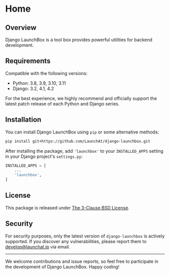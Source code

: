# Home

## Overview

Django LaunchBox is a tool box provides powerful utilities for backend development.

## Requirements

Compatible with the following versions:

* Python: 3.8, 3.9, 3.10, 3.11
* Django: 3.2, 4.1, 4.2

For the best experience, we highly recommend and officially support the latest patch release of each Python and Django series.

## Installation

You can install Django LaunchBox using `pip` or some alternative methods:

```sh
pip install git+https://github.com/LaunchAt/django-launchbox.git
```

After installing the package, add `'launchbox'` to your `INSTALLED_APPS` setting in your Django project's `settings.py`:

```python
INSTALLED_APPS = [
    ...
    'launchbox',
]
```

## License

This package is released under [The 3-Clause BSD License](https://github.com/LaunchAt/django-launchbox/blob/master/LICENSE).

## Security

For security purposes, only the latest version of `django-launchbox` is actively supported.
If you discover any vulnerabilities, please report them to [develop@launchat.jp](mailto:develop@launchat.jp) via email.

---

We welcome contributions and issue reports, so feel free to participate in the development of Django LaunchBox.
Happy coding!
